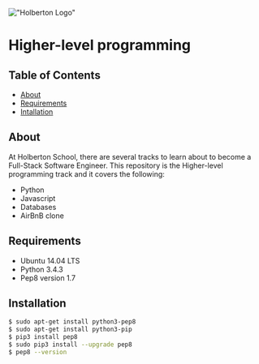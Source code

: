 !["Holberton Logo"](https://www.holbertonschool.com/holberton-logo-twitter-card.png)

# Higher-level programming


## Table of Contents

* [About](#about)
* [Requirements](#requirements)
* [Intallation](#Installation)

## About
At Holberton School, there are several tracks to learn about to become a Full-Stack Software Engineer. This repository is the Higher-level programming track and it covers the following:

- Python
- Javascript
- Databases
- AirBnB clone

## Requirements
* Ubuntu 14.04 LTS
* Python 3.4.3
* Pep8 version 1.7

## Installation

```sh
$ sudo apt-get install python3-pep8
$ sudo apt-get install python3-pip
$ pip3 install pep8
$ sudo pip3 install --upgrade pep8
$ pep8 --version
```
